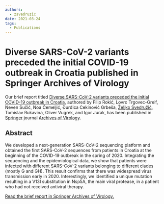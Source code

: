 ```yaml
---
authors:
  - zsvedruzic
date: 2021-03-24
tags:
  - Publications
---
```


# Diverse SARS-CoV-2 variants preceded the initial COVID-19 outbreak in Croatia published in Springer Archives of Virology

Our brief report titled [Diverse SARS-CoV-2 variants preceded the initial COVID-19 outbreak in Croatia](https://link.springer.com/article/10.1007/s00705-021-05029-7), authored by Filip Rokić, Lovro Trgovec-Greif, Neven Sučić, Noa Čemeljić, Đurđica Cekinović Grbeša, [Željko Svedružić](../../principal-investigator.md), Tomislav Rukavina, Oliver Vugrek, and Igor Jurak, has been published in [Springer](https://www.springer.com/) journal [Archives of Virology](https://www.springer.com/journal/705/).

<!-- more -->

## Abstract

We developed a next-generation SARS-CoV-2 sequencing platform and obtained the first SARS-CoV-2 sequences from patients in Croatia at the beginning of the COVID-19 outbreak in the spring of 2020. Integrating the sequencing and the epidemiological data, we show that patients were infected with different SARS-CoV-2 variants belonging to different clades (mostly G and GH). This result confirms that there was widespread virus transmission early in 2020. Interestingly, we identified a unique mutation resulting in a V13I substitution in Nsp5A, the main viral protease, in a patient who had not received antiviral therapy.

[Read the brief report in Springer Archives of Virology.](https://link.springer.com/article/10.1007/s00705-021-05029-7)

